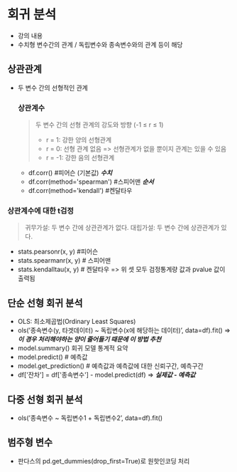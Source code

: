 # 회귀 분석 
- 강의 내용
- 수치형 변수간의 관계 / 독립변수와 종속변수와의 관계 등이 해당

## 상관관계

- 두 변수 간의 선형적인 관계
    
    ### 상관계수
    
    > 두 변수 간의 선형 관계의 강도와 방향 (-1 ≤ r ≤ 1)
    > 
    > - r = 1: 강한 양의 선형관계
    > - r = 0: 선형 관계 없음 => 선형관계가 없을 뿐이지 관계는 있을 수 있음
    > - r = -1: 강한 음의 선형관계
    - df.corr() #피어슨 (기본값) ***수치***
    - df.corr(method='spearman') #스피어맨 ***순서***
    - df.corr(method='kendall') #켄달타우

### 상관계수에 대한 t검정

> 귀무가설: 두 변수 간에 상관관계가 없다.
대립가설: 두 변수 간에 상관관계가 있다.
> 
- stats.pearsonr(x, y) #피어슨
- stats.spearmanr(x, y) # 스피어맨
- stats.kendalltau(x, y) # 켄달타우
=> 위 셋 모두 검정통계량 값과 pvalue 값이 출력됨

## 단순 선형 회귀 분석

- OLS: 최소제곱법(Ordinary Least Squares)
- ols(’종속변수(y, 타겟데이터) ~ 독립변수(x에 해당하는 데이터)’, data=df).fit() 
    => ***이 경우 처리해야하는 양이 줄어들기 때문에 이 방법 추천***
- model.summary() 회귀 모델 통계적 요약
- model.predict() # 예측값
- model.get_prediction() # 예측값과 예측값에 대한 신뢰구간, 예측구간
- df['잔차'] = df['종속변수'] - model.predict(df)
    => ***실제값 - 예측값***

## 다중 선형 회귀 분석

- ols(’종속변수 ~ 독립변수1 + 독립변수2’, data=df).fit()

## 범주형 변수

- 판다스의 pd.get_dummies(drop_first=True)로 원핫인코딩 처리